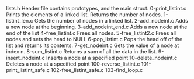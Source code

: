 lists.h Header file contains prototypes, and the main struct. 
0-print_listint.c Prints the elements of a linked list. Returns the number of nodes.
1-listint_len.c Gets the number of nodes in a linked list. 
2-add_nodeint.c Adds a new node at the beginning.
3-add_nodeint_end.c Adds a new node at the end of the list
4-free_listint.c Frees all nodes.
5-free_listint2.c Frees all nodes and sets the head to NULL
6-pop_listint.c Pops the head off of the list and returns its contents. 
7-get_nodeint.c Gets the value of a node at index n. 
8-sum_listint.c Returns a sum of all the data in the list.
9-insert_nodeint.c Inserts a node at a specified point
10-delete_nodeint.c Deletes a node at a specified point
100-reverse_listint.c 
101-print_listint_safe.c 
102-free_listint_safe.c 103-find_loop.c
